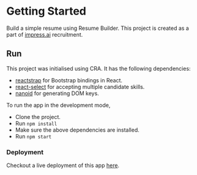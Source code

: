 # Getting Started

Build a simple resume using Resume Builder. This project is created as a part of [impress.ai](https://impress.ai/) recruitment.

## Run

This project was initialised using CRA. It has the following dependencies:

-   [reactstrap](https://github.com/reactstrap/reactstrap) for Bootstrap bindings in React.
-   [react-select](https://github.com/JedWatson/react-select) for accepting multiple candidate skills.
-   [nanoid](https://github.com/ai/nanoid) for generating DOM keys.

To run the app in the development mode,

-   Clone the project.
-   Run `npm install`
-   Make sure the above dependencies are installed.
-   Run `npm start`

### Deployment

Checkout a live deployment of this app [here](https://divinsmathew.github.io/resume-builder/).
